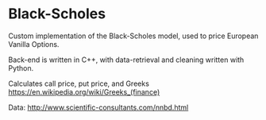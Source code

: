 # Black-Scholes

Custom implementation of the Black-Scholes model, used to price European Vanilla Options.

Back-end is written in C++, with data-retrieval and cleaning written with Python.

Calculates call price, put price, and Greeks https://en.wikipedia.org/wiki/Greeks_(finance)

Data: http://www.scientific-consultants.com/nnbd.html
